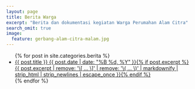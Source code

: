 ```yaml
---
layout: page
title: Berita Warga
excerpt: "Berita dan dokumentasi kegiatan Warga Perumahan Alam Citra"
search_omit: true
image:
  feature: gerbang-alam-citra-malam.jpg
---
```


<ul class="post-list">
{% for post in site.categories.berita %}
  <li><article><a href="{{ site.url }}{{ post.url }}">{{ post.title }} <span class="entry-date"><time datetime="{{ post.date | date_to_xmlschema }}">{{ post.date | date: "%B %d, %Y" }}</time></span>{% if post.excerpt %} <span class="excerpt">{{ post.excerpt | remove: '\[ ... \]' | remove: '\( ... \)' | markdownify | strip_html | strip_newlines | escape_once }}</span>{% endif %}</a></article></li>
{% endfor %}
</ul>
